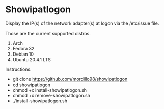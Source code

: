 # Showipatlogon

Display the IP(s) of the network adapter(s) at logon via the /etc/issue file.

Those are the current supported distros.

1. Arch
2. Fedora 32
3. Debian 10
4. Ubuntu 20.4.1 LTS

Instructions.
- git clone https://github.com/mordillo98/showipatlogon
- cd showipatlogon
- chmod +x install-showipatlogon.sh
- chmod +x remove-showipatlogon.sh
- ./install-showipatlogon.sh

